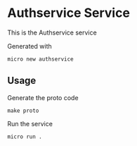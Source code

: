 # Authservice Service

This is the Authservice service

Generated with

```
micro new authservice
```

## Usage

Generate the proto code

```
make proto
```

Run the service

```
micro run .
```